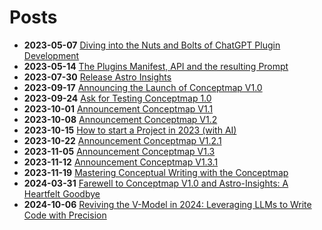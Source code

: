 # Posts
* **2023-05-07** [Diving into the Nuts and Bolts of ChatGPT Plugin Development](posts/creating_a_chatgpt_plugin.md)
* **2023-05-14** [The Plugins Manifest, API and the resulting Prompt](posts/the_plugin_manifest.md)
* **2023-07-30** [Release Astro Insights](posts/release_of_astro-insights.md)
* **2023-09-17** [Announcing the Launch of Conceptmap V1.0](posts/release_of_conceptmap_V10.md)
* **2023-09-24** [Ask for Testing Conceptmap 1.0](posts/ask_for_testing.md)
* **2023-10-01** [Announcement Conceptmap V1.1](posts/announce_V1.1.md)
* **2023-10-08** [Announcement Conceptmap V1.2](posts/announce_V1.2.md)
* **2023-10-15** [How to start a Project in 2023 (with AI)](posts/starting_a_project_in_2023.md)
* **2023-10-22** [Announcement Conceptmap V1.2.1](posts/announce_V1.2.1.md)
* **2023-11-05** [Announcement Conceptmap V1.3](posts/announce_V1.3.md)
* **2023-11-12** [Announcement Conceptmap V1.3.1](posts/announce_V1.3.1.md)
* **2023-11-19** [Mastering Conceptual Writing with the Conceptmap](posts/mastering_conceptual_writing.md)
* **2024-03-31** [Farewell to Conceptmap V1.0 and Astro-Insights: A Heartfelt Goodbye](posts/discontinue-chatgpt-plugin-dev.md)
* **2024-10-06** [Reviving the V-Model in 2024: Leveraging LLMs to Write Code with Precision](posts/v-model.md)

